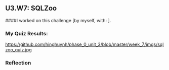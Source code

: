 ## U3.W7: SQLZoo

####I worked on this challenge [by myself, with: ].



### My Quiz Results:
<!-- Include the link to your image (saved in the imgs folder) to display it inline. -->
https://github.com/hinghuynh/phase_0_unit_3/blob/master/week_7/imgs/sqlzoo_quiz.jpg





### Reflection
